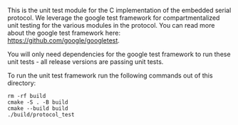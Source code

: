 This is the unit test module for the C implementation of the embedded serial protocol. We leverage the google test framework for compartmentalized unit testing for the various modules in the protocol. You can read more about the google test framework here: https://github.com/google/googletest.

You will only need dependencies for the google test framework to run these unit tests - all release versions are passing unit tests.

To run the unit test framework run the following commands out of this directory:
```
rm -rf build
cmake -S . -B build
cmake --build build
./build/protocol_test
```